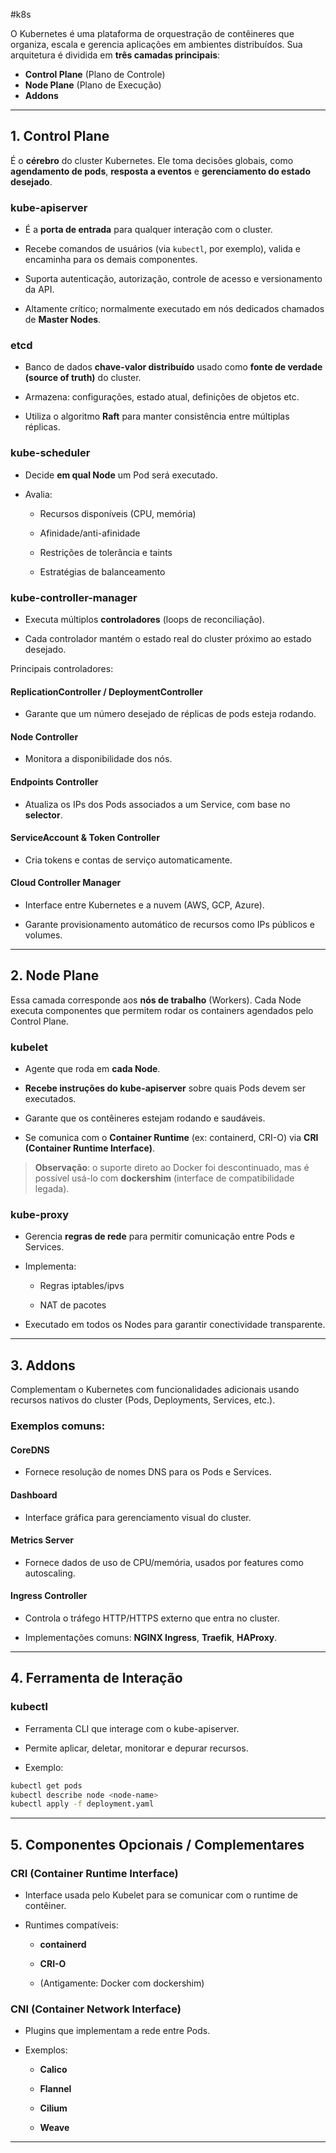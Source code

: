 #k8s

O Kubernetes é uma plataforma de orquestração de contêineres que organiza, escala e gerencia aplicações em ambientes distribuídos. Sua arquitetura é dividida em **três camadas principais**:

- **Control Plane** (Plano de Controle)
- **Node Plane** (Plano de Execução)
- **Addons**

---

## **1. Control Plane**

É o **cérebro** do cluster Kubernetes. Ele toma decisões globais, como **agendamento de pods**, **resposta a eventos** e **gerenciamento do estado desejado**.

### **kube-apiserver**

- É a **porta de entrada** para qualquer interação com o cluster.
    
- Recebe comandos de usuários (via `kubectl`, por exemplo), valida e encaminha para os demais componentes.
    
- Suporta autenticação, autorização, controle de acesso e versionamento da API.
    
- Altamente crítico; normalmente executado em nós dedicados chamados de **Master Nodes**.
    

### **etcd**

- Banco de dados **chave-valor distribuído** usado como **fonte de verdade (source of truth)** do cluster.
    
- Armazena: configurações, estado atual, definições de objetos etc.
    
- Utiliza o algoritmo **Raft** para manter consistência entre múltiplas réplicas.
    

### **kube-scheduler**

- Decide **em qual Node** um Pod será executado.
    
- Avalia:
    
    - Recursos disponíveis (CPU, memória)
        
    - Afinidade/anti-afinidade
        
    - Restrições de tolerância e taints
        
    - Estratégias de balanceamento
        

### **kube-controller-manager**

- Executa múltiplos **controladores** (loops de reconciliação).
    
- Cada controlador mantém o estado real do cluster próximo ao estado desejado.
    

Principais controladores:

####  **ReplicationController / DeploymentController**

- Garante que um número desejado de réplicas de pods esteja rodando.
    

#### **Node Controller**

- Monitora a disponibilidade dos nós.
    

#### **Endpoints Controller**

- Atualiza os IPs dos Pods associados a um Service, com base no **selector**.
    

#### **ServiceAccount & Token Controller**

- Cria tokens e contas de serviço automaticamente.
    

#### **Cloud Controller Manager**

- Interface entre Kubernetes e a nuvem (AWS, GCP, Azure).
    
- Garante provisionamento automático de recursos como IPs públicos e volumes.
    

---

## **2. Node Plane**

Essa camada corresponde aos **nós de trabalho** (Workers). Cada Node executa componentes que permitem rodar os containers agendados pelo Control Plane.

### **kubelet**

- Agente que roda em **cada Node**.
    
- **Recebe instruções do kube-apiserver** sobre quais Pods devem ser executados.
    
- Garante que os contêineres estejam rodando e saudáveis.
    
- Se comunica com o **Container Runtime** (ex: containerd, CRI-O) via **CRI (Container Runtime Interface)**.
    

> **Observação**: o suporte direto ao Docker foi descontinuado, mas é possível usá-lo com **dockershim** (interface de compatibilidade legada).

### **kube-proxy**

- Gerencia **regras de rede** para permitir comunicação entre Pods e Services.
    
- Implementa:
    
    - Regras iptables/ipvs
        
    - NAT de pacotes
        
- Executado em todos os Nodes para garantir conectividade transparente.
    

---

## **3. Addons**

Complementam o Kubernetes com funcionalidades adicionais usando recursos nativos do cluster (Pods, Deployments, Services, etc.).

### Exemplos comuns:

#### **CoreDNS**

- Fornece resolução de nomes DNS para os Pods e Services.
    

#### **Dashboard**

- Interface gráfica para gerenciamento visual do cluster.
    

#### **Metrics Server**

- Fornece dados de uso de CPU/memória, usados por features como autoscaling.
    

#### **Ingress Controller**

- Controla o tráfego HTTP/HTTPS externo que entra no cluster.
    
- Implementações comuns: **NGINX Ingress**, **Traefik**, **HAProxy**.
    

---

## **4. Ferramenta de Interação**

### **kubectl**

- Ferramenta CLI que interage com o kube-apiserver.
    
- Permite aplicar, deletar, monitorar e depurar recursos.
    
- Exemplo:
    

```bash
kubectl get pods
kubectl describe node <node-name>
kubectl apply -f deployment.yaml
```

---

## **5. Componentes Opcionais / Complementares**

### **CRI (Container Runtime Interface)**

- Interface usada pelo Kubelet para se comunicar com o runtime de contêiner.
    
- Runtimes compatíveis:
    
    - **containerd**
        
    - **CRI-O**
        
    - (Antigamente: Docker com dockershim)
        

### **CNI (Container Network Interface)**

- Plugins que implementam a rede entre Pods.
    
- Exemplos:
    
    - **Calico**
        
    - **Flannel**
        
    - **Cilium**
        
    - **Weave**
        

---
